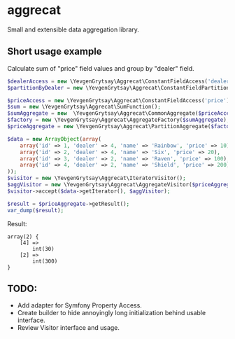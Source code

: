 # aggrecat
Small and extensible data aggregation library.

## Short usage example
Calculate sum of "price" field values and group by "dealer" field.
```php
$dealerAccess = new \YevgenGrytsay\Aggrecat\ConstantFieldAccess('dealer');
$partitionByDealer = new \YevgenGrytsay\Aggrecat\ConstantFieldPartition($dealerAccess);

$priceAccess = new \YevgenGrytsay\Aggrecat\ConstantFieldAccess('price');
$sum = new \YevgenGrytsay\Aggrecat\SumFunction();
$sumAggregate = new  \YevgenGrytsay\Aggrecat\CommonAggregate($priceAccess, $sum, 0);
$factory = new \YevgenGrytsay\Aggrecat\AggregateFactory($sumAggregate);
$priceAggregate = new \YevgenGrytsay\Aggrecat\PartitionAggregate($factory, $partitionByDealer);

$data = new ArrayObject(array(
    array('id' => 1, 'dealer' => 4, 'name' => 'Rainbow', 'price' => 10),
    array('id' => 2, 'dealer' => 4, 'name' => 'Six', 'price' => 20),
    array('id' => 3, 'dealer' => 2, 'name' => 'Raven', 'price' => 100),
    array('id' => 4, 'dealer' => 2, 'name' => 'Shield', 'price' => 200),
));
$visitor = new \YevgenGrytsay\Aggrecat\IteratorVisitor();
$aggVisitor = new \YevgenGrytsay\Aggrecat\AggregateVisitor($priceAggregate);
$visitor->accept($data->getIterator(), $aggVisitor);

$result = $priceAggregate->getResult();
var_dump($result);
```

Result:
```
array(2) {
    [4] =>
        int(30)
    [2] =>
        int(300)
}
```

## TODO:
* Add adapter for Symfony Property Access.
* Create builder to hide annoyingly long initialization behind usable interface.
* Review Visitor interface and usage.

